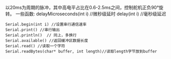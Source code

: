 以20ms为周期的脉冲，其中高电平占比在0.6-2.5ms之间，控制舵机正负90°旋转。
    一些函数:
    delayMicroseconds(int i) //微秒级延时
    delay(int i) //毫秒级延迟
		
    Serial.begin(int i) //设置串行通信速率
    Serial.print() //串行输出
    Serial.println()  // 同上，多换行
    Serial.available() //返回缓冲区数据长度 
    Serial.read() //读取一个字符  
    Serial.readBytes(char* buffer, int length)//读取length字节放到buffer
